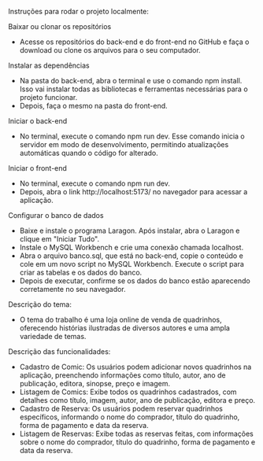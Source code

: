 Instruções para rodar o projeto localmente:

Baixar ou clonar os repositórios
- Acesse os repositórios do back-end e do front-end no GitHub e faça o download ou clone os arquivos para o seu computador.

Instalar as dependências
- Na pasta do back-end, abra o terminal e use o comando npm install. Isso vai instalar todas as bibliotecas e ferramentas necessárias para o projeto funcionar.
- Depois, faça o mesmo na pasta do front-end.

Iniciar o back-end
- No terminal, execute o comando npm run dev. Esse comando inicia o servidor em modo de desenvolvimento, permitindo atualizações automáticas quando o código for alterado.

Iniciar o front-end
- No terminal, execute o comando npm run dev.
- Depois, abra o link http://localhost:5173/ no navegador para acessar a aplicação.

Configurar o banco de dados
- Baixe e instale o programa Laragon. Após instalar, abra o Laragon e clique em "Iniciar Tudo".
- Instale o MySQL Workbench e crie uma conexão chamada localhost.
- Abra o arquivo banco.sql, que está no back-end, copie o conteúdo e cole em um novo script no MySQL Workbench. Execute o script para criar as tabelas e os dados do banco.
- Depois de executar, confirme se os dados do banco estão aparecendo corretamente no seu navegador.


Descrição do tema:

- O tema do trabalho é uma loja online de venda de quadrinhos, oferecendo histórias ilustradas de diversos autores e uma ampla variedade de temas.


Descrição das funcionalidades:

- Cadastro de Comic: Os usuários podem adicionar novos quadrinhos na aplicação, preenchendo informações como título, autor, ano de publicação, editora, sinopse, preço e imagem.
- Listagem de Comics: Exibe todos os quadrinhos cadastrados, com detalhes como título, imagem, autor, ano de publicação, editora e preço.
- Cadastro de Reserva: Os usuários podem reservar quadrinhos específicos, informando o nome do comprador, título do quadrinho, forma de pagamento e data da reserva.
- Listagem de Reservas: Exibe todas as reservas feitas, com informações sobre o nome do comprador, título do quadrinho, forma de pagamento e data da reserva.
